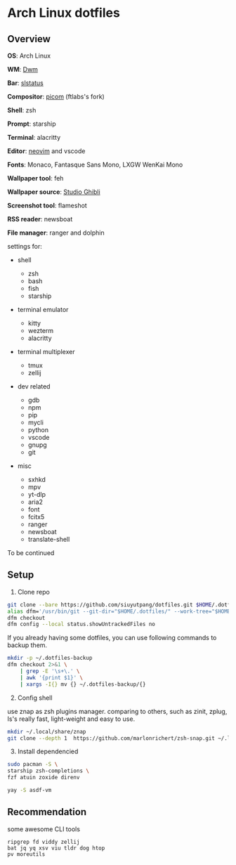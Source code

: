 # Arch Linux dotfiles

## Overview

**OS**: Arch Linux

**WM**: [Dwm](https://github.com/siuyutpang/dwm)

**Bar**: [slstatus](https://github.com/siuyutpang/slstatus)

**Compositor**: [picom](https://github.com/FT-Labs/picom) (ftlabs's fork)

**Shell**: zsh

**Prompt**: starship

**Terminal**: alacritty

**Editor**: [neovim](https://github.com/siuyutpang/nvim) and vscode

**Fonts**: Monaco, Fantasque Sans Mono, LXGW WenKai Mono

**Wallpaper tool**: feh

**Wallpaper source**: [Studio Ghibli](https://www.ghibli.jp/info/013381/)

**Screenshot tool**: flameshot

**RSS reader**: newsboat

**File manager**: ranger and dolphin

settings for:

- shell
  - zsh
  - bash
  - fish
  - starship

- terminal emulator
  - kitty
  - wezterm
  - alacritty

- terminal multiplexer
  - tmux
  - zellij

- dev related
  - gdb
  - npm
  - pip
  - mycli
  - python
  - vscode
  - gnupg
  - git

- misc
  - sxhkd
  - mpv
  - yt-dlp
  - aria2
  - font
  - fcitx5
  - ranger
  - newsboat
  - translate-shell

To be continued

## Setup

1. Clone repo

```bash
git clone --bare https://github.com/siuyutpang/dotfiles.git $HOME/.dotfiles
alias dfm='/usr/bin/git --git-dir="$HOME/.dotfiles/" --work-tree="$HOME"'
dfm checkout
dfm config --local status.showUntrackedFiles no
```

If you already having some dotfiles, you can use following commands to backup them.
```bash
mkdir -p ~/.dotfiles-backup
dfm checkout 2>&1 \
    | grep -E '\s+\.' \
    | awk '{print $1}' \
    | xargs -I{} mv {} ~/.dotfiles-backup/{}
```

2. Config shell

use znap as zsh plugins manager. comparing to others, such as zinit, zplug, Is's really fast, light-weight and easy to use.

```bash
mkdir ~/.local/share/znap
git clone --depth 1  https://github.com/marlonrichert/zsh-snap.git ~/.local/share/znap/zsh-snap
```

3. Install dependencied

```bash
sudo pacman -S \
starship zsh-completions \
fzf atuin zoxide direnv

yay -S asdf-vm
```

## Recommendation

some awesome CLI tools
```
ripgrep fd viddy zellij
bat jq yq xsv viu tldr dog htop
pv moreutils
```
